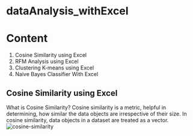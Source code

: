 # dataAnalysis_withExcel
# Content
1. Cosine Similarity using Excel
2. RFM Analysis using Excel
3. Clustering K-means using Excel
4. Naive Bayes Classifier With Excel

## Cosine Similarity using Excel
What is Cosine Similarity? Cosine similarity is a metric, helpful in determining, how similar the data objects are irrespective of their size. In cosine similarity, data objects in a dataset are treated as a vector. 
![cosine-similarity](https://user-images.githubusercontent.com/114150531/192462513-35c0e8a0-de80-4ad6-87a2-0f77a3317c9c.png)
